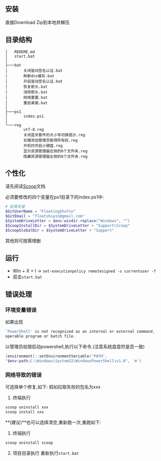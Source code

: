 ## 安装
直接Download Zip到本地并解压

## 目录结构
```tree
│   REDEME.md
│   start.bat
│
├───bat
│       关闭驱动签名认证.bat
│       刷新dns缓存.bat
│       开启驱动签名认证.bat
│       恢复箭头.bat
│       消除箭头.bat
│       网络重置.bat
│       重启桌面.bat
│
├───ps1
│       index.ps1
│
└───reg
        utf-8.reg
        关闭蓝牙套件的大小写切换提示.reg
        右键添加管理员取得所有权.reg
        开机时开启小键盘.reg
        显示资源管理器左侧的6个文件夹.reg
        隐藏资源管理器左侧的6个文件夹.reg
```

## 个性化
请先阅读[Scoop](https://github.com/lukesampson/scoop)文档

必须要修改的四个变量在ps1目录下的index.ps1中:
```powershell
# 配置变量
$GitUserName = "FloatingShuYin"
$GitEmail = "floatshuyin@gmail.com"
$SystemDriveLetter = $env:windir.replace("Windows", "")
$ScoopInstallDir = $SystemDriveLetter + "Support\Scoop"
$ScoopGlobalDir = $SystemDriveLetter + "Support"
```
其他则可按需增删

## 运行
- Win + X + I -> `set-executionpolicy remotesigned -s currentuser -f`
- 双击`start.bat`

## 错误处理

### 环境变量错误
如果出现
```powershell
'PowerShell' is not recognized as an internal or external command,
operable program or batch file.
```
以管理员权限启动powershell,执行以下命令.(注意系统盘盘符是否一致)
```powershell
[environment]::setEnvironmentVariable('PATH',
"$env:path;C:\Windows\System32\WindowsPowerShell\v1.0", 'm')
```

### 网络导致的错误
可选择单个修复,如下:
假如拉取失败的包名为xxx
1. 终端执行
```powershell
scoop uninstall xxx
scoop install xxx
```

**(建议)**也可以选择清空,重新跑一次,重跑如下:
1. 终端执行
```powershell
scoop uninstall scoop
```
2. 项目目录执行
重新执行`start.bat`


